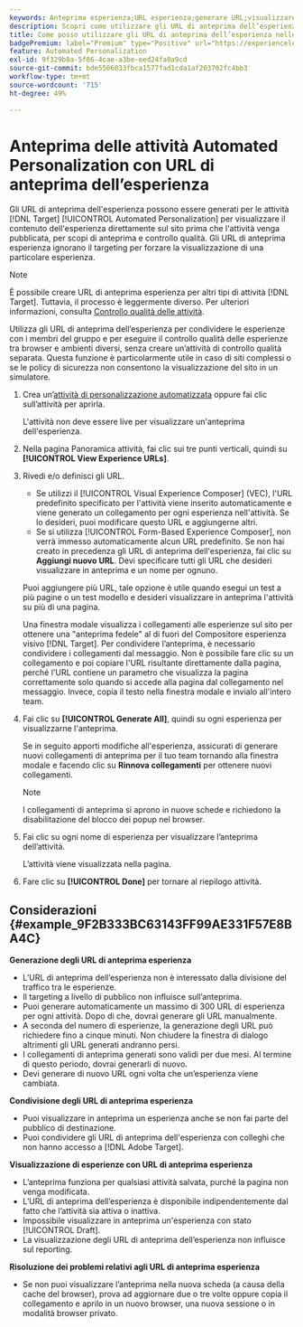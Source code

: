 ```yaml
---
keywords: Anteprima esperienza;URL esperienza;generare URL;visualizzare gli URL esperienza
description: Scopri come utilizzare gli URL di anteprima dell’esperienza per le attività di Adobe [!DNL Target] Automated Personalization per visualizzare il contenuto dell’esperienza direttamente sul sito prima che l’attività venga pubblicata.
title: Come posso utilizzare gli URL di anteprima dell’esperienza nelle attività di Automated Personalization?
badgePremium: label="Premium" type="Positive" url="https://experienceleague.adobe.com/docs/target/using/introduction/intro.html?lang=en#premium newtab=true" tooltip="Scopri cosa è incluso in Target Premium."
feature: Automated Personalization
exl-id: 9f329b8a-5f86-4cae-a3be-eed24fa0a9cd
source-git-commit: bde5506033fbca1577fad1cda1af203702fc4bb3
workflow-type: tm+mt
source-wordcount: '715'
ht-degree: 49%

---
```


# Anteprima delle attività Automated Personalization con URL di anteprima dell’esperienza

Gli URL di anteprima dell&#39;esperienza possono essere generati per le attività [!DNL Target] [!UICONTROL Automated Personalization] per visualizzare il contenuto dell&#39;esperienza direttamente sul sito prima che l&#39;attività venga pubblicata, per scopi di anteprima e controllo qualità. Gli URL di anteprima esperienza ignorano il targeting per forzare la visualizzazione di una particolare esperienza.

>[!NOTE]
>
>È possibile creare URL di anteprima esperienza per altri tipi di attività [!DNL Target]. Tuttavia, il processo è leggermente diverso. Per ulteriori informazioni, consulta [Controllo qualità delle attività](/help/main/c-activities/c-activity-qa/activity-qa.md#preview).

Utilizza gli URL di anteprima dell’esperienza per condividere le esperienze con i membri del gruppo e per eseguire il controllo qualità delle esperienze tra browser e ambienti diversi, senza creare un’attività di controllo qualità separata. Questa funzione è particolarmente utile in caso di siti complessi o se le policy di sicurezza non consentono la visualizzazione del sito in un simulatore.

1. Crea un’[attività di personalizzazione automatizzata](/help/main/c-activities/t-automated-personalization/create-ap-activity.md#task_8AAF837796D74CF893CA2F88BA1491C9) oppure fai clic sull’attività per aprirla.

   L&#39;attività non deve essere live per visualizzare un&#39;anteprima dell&#39;esperienza.

1. Nella pagina Panoramica attività, fai clic sui tre punti verticali, quindi su **[!UICONTROL View Experience URLs]**.

1. Rivedi e/o definisci gli URL.

   * Se utilizzi il [!UICONTROL Visual Experience Composer] (VEC), l&#39;URL predefinito specificato per l&#39;attività viene inserito automaticamente e viene generato un collegamento per ogni esperienza nell&#39;attività. Se lo desideri, puoi modificare questo URL e aggiungerne altri.
   * Se si utilizza [!UICONTROL Form-Based Experience Composer], non verrà immesso automaticamente alcun URL predefinito. Se non hai creato in precedenza gli URL di anteprima dell&#39;esperienza, fai clic su **Aggiungi nuovo URL**. Devi specificare tutti gli URL che desideri visualizzare in anteprima e un nome per ognuno.

   Puoi aggiungere più URL, tale opzione è utile quando esegui un test a più pagine o un test modello e desideri visualizzare in anteprima l&#39;attività su più di una pagina.

   Una finestra modale visualizza i collegamenti alle esperienze sul sito per ottenere una &quot;anteprima fedele&quot; al di fuori del Compositore esperienza visivo [!DNL Target]. Per condividere l’anteprima, è necessario condividere i collegamenti dal messaggio. Non è possibile fare clic su un collegamento e poi copiare l&#39;URL risultante direttamente dalla pagina, perché l&#39;URL contiene un parametro che visualizza la pagina correttamente solo quando si accede alla pagina dal collegamento nel messaggio. Invece, copia il testo nella finestra modale e invialo all&#39;intero team.

1. Fai clic su **[!UICONTROL Generate All]**, quindi su ogni esperienza per visualizzarne l&#39;anteprima.

   Se in seguito apporti modifiche all&#39;esperienza, assicurati di generare nuovi collegamenti di anteprima per il tuo team tornando alla finestra modale e facendo clic su **Rinnova collegamenti** per ottenere nuovi collegamenti.

   >[!NOTE]
   >
   >I collegamenti di anteprima si aprono in nuove schede e richiedono la disabilitazione del blocco dei popup nel browser.

1. Fai clic su ogni nome di esperienza per visualizzare l’anteprima dell’attività.

   L’attività viene visualizzata nella pagina.

1. Fare clic su **[!UICONTROL Done]** per tornare al riepilogo attività.

## Considerazioni {#example_9F2B333BC63143FF99AE331F57E8BA4C}

**Generazione degli URL di anteprima esperienza**

* L’URL di anteprima dell’esperienza non è interessato dalla divisione del traffico tra le esperienze.
* Il targeting a livello di pubblico non influisce sull’anteprima.
* Puoi generare automaticamente un massimo di 300 URL di esperienza per ogni attività. Dopo di che, dovrai generare gli URL manualmente.
* A seconda del numero di esperienze, la generazione degli URL può richiedere fino a cinque minuti. Non chiudere la finestra di dialogo altrimenti gli URL generati andranno persi.
* I collegamenti di anteprima generati sono validi per due mesi. Al termine di questo periodo, dovrai generarli di nuovo.
* Devi generare di nuovo URL ogni volta che un’esperienza viene cambiata.

**Condivisione degli URL di anteprima esperienza**

* Puoi visualizzare in anteprima un esperienza anche se non fai parte del pubblico di destinazione.
* Puoi condividere gli URL di anteprima dell&#39;esperienza con colleghi che non hanno accesso a [!DNL Adobe Target].

**Visualizzazione di esperienze con URL di anteprima esperienza**

* L’anteprima funziona per qualsiasi attività salvata, purché la pagina non venga modificata.
* L’URL di anteprima dell’esperienza è disponibile indipendentemente dal fatto che l’attività sia attiva o inattiva.
* Impossibile visualizzare in anteprima un&#39;esperienza con stato [!UICONTROL Draft].
* La visualizzazione degli URL di anteprima dell’esperienza non influisce sul reporting.

**Risoluzione dei problemi relativi agli URL di anteprima esperienza**

* Se non puoi visualizzare l’anteprima nella nuova scheda (a causa della cache del browser), prova ad aggiornare due o tre volte oppure copia il collegamento e aprilo in un nuovo browser, una nuova sessione o in modalità browser privato.
